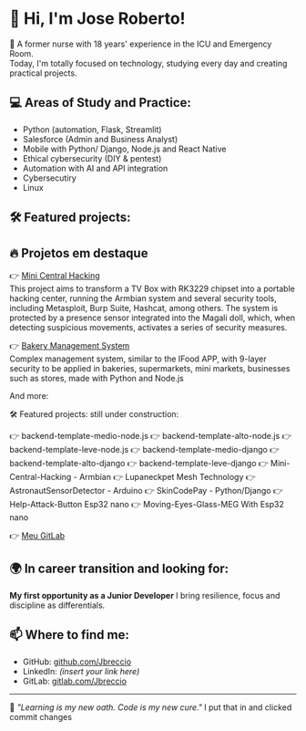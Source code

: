 # 👋 Hi, I'm Jose Roberto!

🧬 A former nurse with 18 years' experience in the ICU and Emergency Room.  
Today, I'm totally focused on technology, studying every day and creating practical projects.

## 💻 Areas of Study and Practice:
- Python (automation, Flask, Streamlit)
- Salesforce (Admin and Business Analyst)
- Mobile with Python/ Django, Node.js and React Native
- Ethical cybersecurity (DIY & pentest)
- Automation with AI and API integration
- Cybersecutiry
- Linux 

## 🛠️ Featured projects:
## 🔥 Projetos em destaque

👉 [Mini Central Hacking](https://github.com/Jbreccio/mini-central-hacking)  
This project aims to transform a TV Box with RK3229 chipset into a portable hacking center, running the Armbian system and several security tools, including Metasploit, Burp Suite, Hashcat, among others. The system is protected by a presence sensor integrated into the Magali doll, which, when detecting suspicious movements, activates a series of security measures.

👉 [Bakery Management System](https://github.com/Jbreccio/bakery-management-system)  
Complex management system, similar to the IFood APP, with 9-layer security to be applied in bakeries, supermarkets, mini markets, businesses such as stores, made with Python and Node.js

And more: 

🛠️ Featured projects: still under construction:

👉 backend-template-medio-node.js
👉 backend-template-alto-node.js
👉 backend-template-leve-node.js
👉 backend-template-medio-django
👉 backend-template-alto-django
👉 backend-template-leve-django
👉 Mini-Central-Hacking - Armbian
👉 Lupaneckpet Mesh Technology
👉 AstronautSensorDetector - Arduino
👉 SkinCodePay - Python/Django
👉 Help-Attack-Button Esp32 nano
👉 Moving-Eyes-Glass-MEG With Esp32 nano

👉 [Meu GitLab](https://gitlab.com/Jbreccio)


## 🌍 In career transition and looking for:
**My first opportunity as a Junior Developer** 
I bring resilience, focus and discipline as differentials.

## 📫 Where to find me:
- GitHub: [github.com/Jbreccio](https://github.com/Jbreccio)
- LinkedIn: _(insert your link here)_
- GitLab: [gitlab.com/Jbreccio](https://gitlab.com/Jbreccio)

---

🧠 _"Learning is my new oath. Code is my new cure."_ I put that in and clicked commit changes
